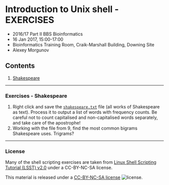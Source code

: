 # Introduction to Unix shell - EXERCISES

* 2016/17 Part II BBS Bioinformatics
* 16 Jan 2017, 15:00-17:00
* Bioinformatics Training Room, Craik-Marshall Building, Downing Site
* Alexey Morgunov

## Contents

1. [Shakespeare](#exercises---shakespeare)

---
### Exercises - Shakespeare

1. Right click and save the [`shakespeare.txt`](exercises/shakespeare.txt) file (all works of Shakespeare as text). Process it to output a list of words with frequency counts. Be careful not to count capitalised and non-capitalised words separately, and take care of the apostrophe!
2. Working with the file from 9, find the most common bigrams Shakespeare uses. Trigrams?



---
### License

Many of the shell scripting exercises are taken from [Linux Shell Scripting Tutorial (LSST) v2.0](https://bash.cyberciti.biz/guide/Main_Page) under a CC-BY-NC-SA license.

This material is released under a
[CC-BY-NC-SA license](https://creativecommons.org/licenses/by-nc-sa/4.0/) ![license](https://licensebuttons.net/l/by-nc-sa/3.0/88x31.png).
